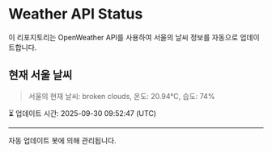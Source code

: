 
# Weather API Status

이 리포지토리는 OpenWeather API를 사용하여 서울의 날씨 정보를 자동으로 업데이트합니다.

## 현재 서울 날씨
> 서울의 현재 날씨: broken clouds, 온도: 20.94°C, 습도: 74%

⏳ 업데이트 시간: 2025-09-30 09:52:47 (UTC)

---
자동 업데이트 봇에 의해 관리됩니다.
